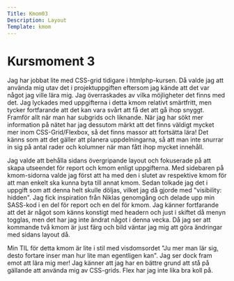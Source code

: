```yaml
---
Title: Kmom03
Description: Layout
Template: kmom
---
```


Kursmoment 3
==================
Jag har jobbat lite med CSS-grid tidigare i htmlphp-kursen. Då valde jag att använda mig utav det i projektuppgiften eftersom jag kände att det var något jag ville lära mig. Jag överraskades av vilka möjligheter det finns med det. Jag lyckades med uppgifterna i detta kmom relativt smärtfritt, men tycker fortfarande att det kan vara svårt att få det att gå ihop snyggt. Framför allt när man har subgrids och liknande. När jag har sökt mer information på nätet har jag dessutom märkt att det finns väldigt mycket mer inom CSS-Grid/Flexbox, så det finns massor att fortsätta lära! Det känns som att det gäller att planera uppdelningarna, så att man inte snurrar in sig på antal rader och kolumner när man fått ihop mycket innehåll.

Jag valde att behålla sidans övergripande layout och fokuserade på att skapa utseendet för report och kmom enligt uppgifterna. Med sidebaren på kmom-sidorna valde jag först att ha med den i slutet av respektive kmom för att man enkelt ska kunna byta till annat kmom. Sedan tolkade jag det i uppgift som att denna helt skulle döljas, vilket jag då gjorde med "visibility: hidden". Jag fick inspiration från Niklas genomgång och delade upp min SASS-kod i en del för report och en del för kmom. Jag känner fortfarande att det är något som känns konstigt med headern och just i skiftet då menyn togglas, men det har jag inte ändrat något i denna vecka.
Då jag ser att kommande två kmom är just färg och bild väntar jag mig att göra ändringar med sidans layout då.

Min TIL för detta kmom är lite i stil med visdomsordet "Ju mer man lär sig, desto fortare inser man hur lite man egentligen kan". Jag ser dock fram emot att lära mig mer! Jag känner att jag har en bättre grund att stå på gällande att använda mig av CSS-grids. Flex har jag inte lika bra koll på.
